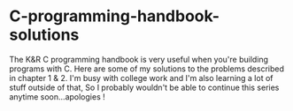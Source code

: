 # C-programming-handbook-solutions
The K&R C programming handbook is very useful when you're building programs with C.
Here are some of my solutions to the problems described in chapter 1 & 2.
I'm busy with college work and I'm also learning a lot of stuff outside of that, So I probably wouldn't be able to continue this series anytime soon...apologies !
